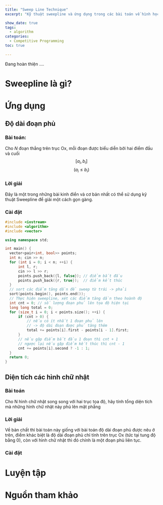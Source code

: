 ```yaml
---
title: "Sweep Line Technique"
excerpt: "Kỹ thuật sweepline và ứng dụng trong các bài toán về hình học"

show_date: true
tags:
  - algorithm
categories:
  - Competitive Programming
toc: true
  
---
```

Đang hoàn thiện ....

# Sweepline là gì?

# Ứng dụng

## Độ dài đoạn phủ
### Bài toán:
Cho *N* đoạn thẳng trên trục Ox, mỗi đoạn được biểu diễn bởi hai điểm đầu và cuối $$[a_i, b_i]$$  $$(a_i \le b_i) $$ 

### Lời giải
Đây là một trong những bài kinh điển và cơ bản nhất có thể sử dụng kỹ thuật Sweepline để giải một cách gọn gàng.
### Cài đặt
```c++
#include <iostream>
#include <algorithm>
#include <vector>

using namespace std;

int main() {
  vector<pair<int, bool>> points;
  int n; cin >> n;
  for (int i = 0; i < n; ++i) {
      int l, r;
      cin >> l >> r;
      points.push_back({l, false}); // điểm bắt đầu
      points.push_back({r, true});  // điểm kết thúc
  }
  // sort các điểm tăng dần để sweep từ trái -> phải
  sort(points.begin(), points.end()); 
  // Thực hiện sweepline, xét các điểm tăng dần theo hoành độ
  int cnt = 0; // số lượng đoạn phủ lên tọa độ hiện tại
  long long total = 0;
  for (size_t i = 0; i < points.size(); ++i) {
      if (cnt > 0) { 
          // nếu có ít nhất 1 đoạn phủ lên
          // -> độ dài đoạn được phủ tăng thêm
          total += points[i].first - points[i - 1].first;
      }
      // nếu gặp điểm bắt đầu 1 đoạn thì cnt + 1
      // ngược lại nếu gặp điểm kết thúc thì cnt - 1
      cnt += points[i].second ? -1 : 1;
  }
  return 0;
}
```
## Diện tích các hình chữ nhật

### Bài toán
Cho N hình chữ nhật song song với hai trục tọa độ, hãy tính tổng diện tích mà những hình chữ nhật này phủ lên mặt phẳng

### Lời giải 
Về bản chất thì bài toán này giống với bài toán độ dài đoạn phủ được nêu ở trên, điểm khác biệt là độ dài đoạn phủ chỉ tính trên trục Ox (tức tại tung độ bằng 0), còn với hình chữ nhật thì đó chính là một đoạn phủ liên tục. 
### Cài đặt

# Luyện tập

# Nguồn tham khảo



